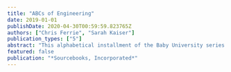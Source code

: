 ```yaml
---
title: "ABCs of Engineering"
date: 2019-01-01
publishDate: 2020-04-30T00:59:59.823765Z
authors: ["Chris Ferrie", "Sarah Kaiser"]
publication_types: ["5"]
abstract: "This alphabetical installment of the Baby University series is the perfect introduction for even the youngest engineer! A is for Amplifier B is for Battery C is for Carnot Engine From amplifier to zoning, the ABCs of Engineering is a colorfully simple introduction for babies--and grownups--to a new engineering concept for every letter of the alphabet. Written by two experts, each page in this engineering primer features multiple levels of text so the book grows along with your little engineer. Also in the Baby University Series: ABCs of Space Organic Chemistry for Babies Quantum Physics for Babies"
featured: false
publication: "*Sourcebooks, Incorporated*"
---
```



